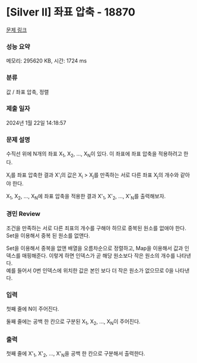 # [Silver II] 좌표 압축 - 18870 

[문제 링크](https://www.acmicpc.net/problem/18870) 

### 성능 요약

메모리: 295620 KB, 시간: 1724 ms

### 분류

값 / 좌표 압축, 정렬

### 제출 일자

2024년 1월 22일 14:18:57

### 문제 설명

<p>수직선 위에 N개의 좌표 X<sub>1</sub>, X<sub>2</sub>, ..., X<sub>N</sub>이 있다. 이 좌표에 좌표 압축을 적용하려고 한다.</p>

<p>X<sub>i</sub>를 좌표 압축한 결과 X'<sub>i</sub>의 값은 X<sub>i</sub> > X<sub>j</sub>를 만족하는 서로 다른 좌표 X<sub>j</sub>의 개수와 같아야 한다.</p>

<p>X<sub>1</sub>, X<sub>2</sub>, ..., X<sub>N</sub>에 좌표 압축을 적용한 결과 X'<sub>1</sub>, X'<sub>2</sub>, ..., X'<sub>N</sub>를 출력해보자.</p>

### 경민 Review

<p>조건을 만족하는 서로 다른 죄표의 개수를 구해야 하므로 중복된 원소를 없애야 한다. Set을 이용해서 중복 된 원소를 없앤다.</p>

<p>Set을 이용해서 중복을 없앤 배열을 오름차순으로 정렬하고, Map을 이용해서 값과 인덱스를 매핑해준다. 이렇게 하면 인덱스가 곧 해당 원소보다 작은 원소의 개수를 나타낸다.<br>
 예를 들어서 0번 인덱스에 위치한 값은 본인 보다 더 작은 원소가 없으므로 0을 나타낸다.</p>

### 입력 

 <p>첫째 줄에 N이 주어진다.</p>

<p>둘째 줄에는 공백 한 칸으로 구분된 X<sub>1</sub>, X<sub>2</sub>, ..., X<sub>N</sub>이 주어진다.</p>

### 출력 

 <p>첫째 줄에 X'<sub>1</sub>, X'<sub>2</sub>, ..., X'<sub>N</sub>을 공백 한 칸으로 구분해서 출력한다.</p>


